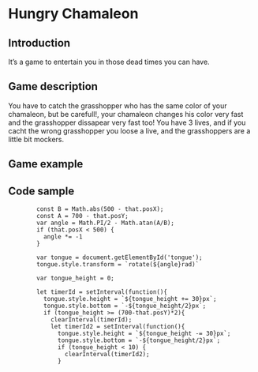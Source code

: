 # Hungry Chamaleon
## Introduction
It’s a game to entertain you in those dead times you can have.
## Game description
You have to catch the grasshopper who has the same color of your chamaleon, but be carefull!, your chamaleon changes his color very fast and the grasshopper dissapear very fast too!
You have 3 lives, and if you cacht the wrong grasshopper you loose a live, and the grasshoppers are a little bit mockers.
## Game example


## Code sample
```[Javascript]
        const B = Math.abs(500 - that.posX);
        const A = 700 - that.posY;
        var angle = Math.PI/2 - Math.atan(A/B);
        if (that.posX < 500) {
          angle *= -1
        }
        
        var tongue = document.getElementById('tongue');
        tongue.style.transform = `rotate(${angle}rad)`

        var tongue_height = 0;

        let timerId = setInterval(function(){
          tongue.style.height = `${tongue_height += 30}px`;
          tongue.style.bottom = `-${tongue_height/2}px`;
          if (tongue_height >= (700-that.posY)*2){ 
            clearInterval(timerId);
            let timerId2 = setInterval(function(){
              tongue.style.height = `${tongue_height -= 30}px`;
              tongue.style.bottom = `-${tongue_height/2}px`;
              if (tongue_height < 10) {
                clearInterval(timerId2);
              }
